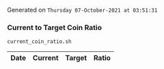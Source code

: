 Generated on `Thursday 07-October-2021 at 03:51:31`

### Current to Target Coin Ratio
`current_coin_ratio.sh`

Date|Current|Target|Ratio
---|---|---|---
